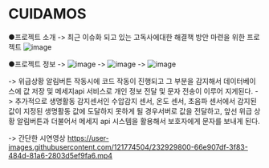 # CUIDAMOS
●프로젝트 소개
-> 최근 이슈화 되고 있는 고독사에대한 해결책 방안 마련을 위한 프로젝트 
![image](https://user-images.githubusercontent.com/121774504/232929298-30585f1c-3c1e-46f7-8f3a-9afb41e3acc7.png)

●프로젝트 정보
->
![image](https://user-images.githubusercontent.com/121774504/232929330-fa59c76a-faea-4da8-9e44-cf81378d166c.png)
->
![image](https://user-images.githubusercontent.com/121774504/232929379-a6650572-fbec-4b90-9330-afe49f296219.png)
->
![image](https://user-images.githubusercontent.com/121774504/232958796-651e4218-f7a4-4a8a-a877-b393b7c20ee9.png)

-> 위급상황 알림버튼 작동시에 코드 작동이 진행되고 그 부분을 감지해서 데이터베이스에 값 저장 및 메세지api 서비스로
개인 정보 전달 및 문자 전송이 이루어 지게된다.
-> 추가적으로 생명활동 감지센서인 수압감지 센서, 온도 센서, 초음파 센서에서 감지된 값이 지정된 생명활동 값에 도달하지 못하게 될 경우서버로
값을 전달하고, 앞선 위급 상황 알림버튼과 더불어서 메세지 api 시스템을 활용해서 보호자에게 문자를 보내게 된다.


-> 간단한 시연영상
https://user-images.githubusercontent.com/121774504/232929800-66e907df-3f83-484d-81a6-2803d5ef9fa6.mp4

